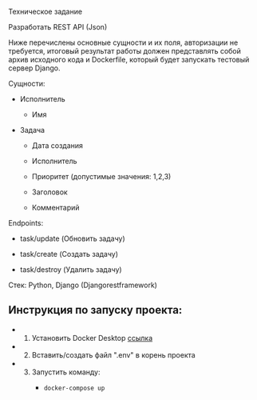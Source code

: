 Техническое задание


Разработать REST API (Json)


Ниже перечислены основные сущности и их поля, авторизации не требуется, итоговый результат работы должен представлять собой архив исходного кода и Dockerfile, который будет запускать тестовый сервер Django.


Сущности: 

+	Исполнитель
    + Имя
+ Задача

  + Дата создания

  + Исполнитель

  + Приоритет (допустимые значения: 1,2,3)

  + Заголовок

  + Комментарий


Endpoints:

  + task/update (Обновить задачу)

  + task/create (Создать задачу)

  + task/destroy (Удалить задачу)

Стек: Python, Django (Djangorestframework)

## Инструкция по запуску проекта:
+ 1. Установить Docker Desktop [ссылка](https://www.docker.com/products/docker-desktop/)
+ 2. Вставить/создать файл ".env" в корень проекта
+ 3. Запустить команду:
     +     docker-compose up

